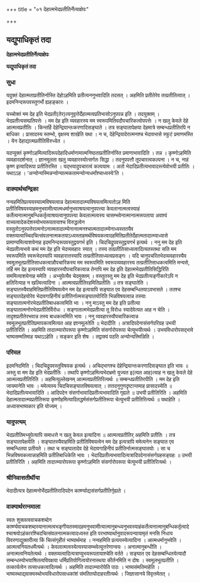 +++
title = "०१ देहात्मभेदप्रतीतिर्नेत्याक्षेपः"

+++


## यद्युपाधिकृतं तदा

**देहात्मभेदप्रतीतिर्नेत्याक्षेपः**

**यद्युपाधिकृतं तदा**

### **सुधा**

यदुक्तं देहात्मताप्रतीतिर्नास्ति देहोऽहमिति प्रतीत्यननुभवादिति तदसत् । अहमिति प्रतीतेरेव तत्प्रतीतित्वात् । इदमनिन्दरूपवस्तुगर्भो ह्यहङ्कारः ।

यच्चोक्तं मम देह इति भेदप्रती(तेर)त्यनुवृत्तेर्देहात्मत्वप्रतिभासोऽनुपपन्न इति । तदयुक्तम् । भेदप्रतीत्यसम्प्रतिपत्तेः । मम देह इति व्यवहारस्य मम स्वरूपमितिवदौपचारिकत्वोपपत्तेः । न खलु केवले देहे आत्मत्वप्रतीतिः । किन्तर्हि देहेन्द्रियान्तःकरणादिसङ्घाते । तत्र सङ्घातापेक्षया देहमात्रे सम्बन्धप्रतीतिरपि न बाधिका । प्रासादस्य स्तम्भो, वृक्षस्य शाखेति यथा । न च, देहेन्द्रियादेरात्मनश्च भेदावभासे स्फुटं प्रमाणमस्ति । येन देहाद्यात्मप्रतीतिर्विरुध्येत ।

यदप्युक्तं कृष्णोऽहमित्यादिरूपदेहादिधर्माणामात्मनिष्ठताप्रतीतिर्नास्ति प्रमाणाभावादिति । तन्न । कृष्णोऽहमिति व्यवहारदर्शनात् । ज्ञानमूलता खलु व्यवहारस्योत्सर्गतः सिद्धा । तदनुपपत्तौ तूपचारत्वकल्पना । न च, नाहं कृष्ण इत्यादिरूपा प्रतीतिरस्ति । यद्भयादुपचारत्वं कल्पयामः । अतो भेदादिप्रतीत्यभावादस्त्येवोभयी प्रतीतिः । यथाऽऽह । ‘अन्योन्यस्मिन्नन्योन्यात्मकतामन्योन्यधर्मांश्चाध्यस्ये’ति ।

### **वाक्यार्थचन्द्रिका**

नन्वहमितिप्रत्ययस्यात्मविषयत्वान्न देहात्मतादात्म्यविषयत्वमित्यतोऽह मिति प्रतीतिविषयस्याहमनुभवामीत्यात्मधर्मानुभवाश्रयत्वानुपपत्त्या केवलानात्मत्वस्याहं कर्तेत्यनात्मानुबन्धिकर्तृत्वाश्रयत्वानुपपत्त्या केवलात्मत्वस्य चासम्भवेनात्मानात्मरूपताया अवश्यं वाच्यत्वादेकदेशस्योभयरूपतायाश्च विरुद्धत्वेन वस्तुतोऽनुपपत्तेरात्मनोऽनात्मतादात्म्येनानात्मनश्चात्मतादात्म्येनाध्यस्ततयैव वक्तव्यत्वाच्चिदचित्संवलनात्मकतयाऽध्यस्ताहमर्थविषयकत्वादहमितिप्रतीतेर्देहात्मतादात्म्याध्यासे प्रामाण्यमित्याशयेनाह इदमनिन्दरूपवस्तुद्वयगर्भ इति । चिदचिद्रूपवस्तुद्वयगर्भ इत्यर्थः । ननु मम देह इति भेदप्रतीत्यभावे कथं मम देह इति भेदव्यवहारः स्यात् । तस्य तत्प्रतीतिसाध्यत्वादित्यतस्तथा सति मम स्वरूपमिति स्वरूभेदस्यापि व्यवहारात्तस्यापि तत्प्रतीतिसाध्यत्वप्रसङ्गः । यदि चानुपचरितभेदव्यवहारस्यैव स्वमूलभूतप्रतीतिसाधकत्वान्नौपचारिकस्य मम स्वरूपमिति स्वरूपव्यवहारस्य तत्प्रतीतिसाधकत्वमिति मन्यसे, तर्हि मम देह इत्यस्यापि व्यवहारस्यौपचारिकत्वान्न तेनापि मम देह इति देहात्मभेदप्रतीतिसिद्धिरिति सममित्याशयेनाह ममेति । अभ्युपेत्यैव चेदमुक्तम् । वस्तुतस्तु मम देह इति भेदप्रतीत्यङ्गीकारेऽपि न क्षतिरित्याह न खल्वित्यादिना । आत्मत्वप्रतीतिरहमितिप्रतीतिः ॥ तत्र सङ्घातेति । सङ्घातस्यैवाहमितिप्रतीतिविषयत्वेन मम देह इत्यत्रापि सङ्घात एव देहसम्बन्धितयाऽवभासते । ततश्च सङ्घातदेहयोरेव भेदावगाहिनीयं प्रतीतिर्नात्मसङ्घातयोरिति भिन्नविषयत्वान्न तस्याः सङ्घातात्मनोरभेदप्रतीतिबाधकत्वमिति भाः । ननु माऽस्तु मम देह इति प्रतीत्या सङ्घातात्मनोरभेदप्रतीतिर्विरोधः । सङ्गातात्मभेदप्रतीत्या तु विरोधः स्यादेवेत्यत आह न चेति । तादृशप्रतीतेरभवान्न तस्य बाधकत्वमिति भावः । ननु व्यवहारस्यौपचारिकत्वान्न स्वमूलभूतप्रतीतिप्रमापकत्वमित्यत आह ज्ञानमूलतेति ॥ भेदादीति । अत्रादिपदेनासंसर्गपरिग्रह उभयी प्रतीतिरिति । अहमिति तादात्म्यारोपरूपा कृष्णोऽहमिति संसर्गारोपरूपा चेत्युभयीत्यर्थः । उभयविधारोपसद्भावे भाष्यसम्मतिमाह यथाऽऽहेति । सङ्कर इति शेषः । तद्वाक्यं पठति अन्योन्यस्मिन्निति ।

### **परिमल**

इदमनिदमिति । चिदचिद्रूपवस्तुविषयक इत्यर्थः । अचिद्भागश्च देहेन्द्रियान्तःकरणादिसङ्घात इति भावः ॥ अस्तु वा मम देह इति भेदप्रतीतिः । तथापि कृष्णोऽहमित्यभेदभ्रमो युज्यत इ(त्यत आह)त्याह न खलु केवले देहे आत्मत्वप्रतीतिरिति । अहमित्युल्लेखनम् आत्मत्वप्रतीतिरित्यर्थः ॥ सम्बन्धप्रतीतिरपीति । मम देह इति जायमानेति भावः । ममेत्यस्य चिदचिसङ्घातविषयत्वात् । तत्तदनुगुणदृष्टान्तमाह प्रासादस्येति ॥ भेदादिप्रतीत्यभावादिति । आदिपदेन संसर्गाभावादिप्रतीत्यभावादिति गृह्यते ॥ उभयी प्रतीतिरिति । अहमिति देहात्मतादात्म्यप्रतीतिरूपा कृष्णोहमित्यादितद्धर्मसंसर्गप्रतीतिरूपा चेत्युभयी प्रतीतिरित्यर्थः ॥ यथाहेति । अध्यासभाष्यकार इति योज्यम् ।

### **यादुपत्यम्**

भेदप्रतीतिमभ्युपेत्यापि समाधत्ते न खलु केवल इत्यादिना ॥ आत्मत्वप्रतीतिर् अहमिति प्रतीतिः । तत्र सङ्घातापेक्षयेति । सङ्घातस्यैवाहमिति प्रतीतिविषयत्वेन मम देह इत्यत्रापि ममेत्यनेन सङ्घात एव सम्बन्धितया प्रतीयते । तथा च सङ्घातादेव देहे भेदावगाहिनीयं प्रतीतिर्नात्मसङ्घातयोः । सा च भिन्नविषयकत्वान्नाहमिति प्रतीतिबाधिकेति भावः । भेदादिप्रतीत्यभावादित्यत्रादिपदेनासंसर्गग्रहसङ्ग्रहः ॥ उभयी प्रतीतिरिति । अहमिति तादात्म्यारोपरूपा कृष्णोऽहमिति संसर्गारोपरूपा चेत्युभयी प्रतीतिरित्यर्थः ।

### **श्रीनिवासतीर्थीया**

भेदादीत्यत्र देहात्मनोर्भेदप्रतीतिरादिपदेन कार्ष्ण्याद्यसंसर्गप्रतीतिर्गृह्यते ।

### **वाक्यार्थरत्नमाला**

स्वतः शुक्लत्ववाचकशब्देन कार्ष्ण्यवाचकशब्दस्यानात्मत्वभङ्गीयतस्मादहमनुभवामीत्यात्मानुबन्ध्यनुभवस्याहंकर्तेत्यनात्मानुबन्धिकर्तृत्वादेश्चाश्रयोऽहंकारश्चिदचित्संवलनात्मकत्वादध्यस्त इति परभाष्यार्थानुवादरूपन्यायामृतं मनसि निधाय विवरणाद्युक्तरीत्या किं चित्संगृहीतं भाष्यार्थमाह । नन्वहमिति प्रत्ययस्येत्यादिना । आत्मधर्मानुभवेति । आत्मत्वनियतधर्मेत्यर्थः । केवलात्मत्वस्येत्यस्यासम्भवेत्युत्तरेणान्वयः । अनात्मानुबन्धीति । अनात्मत्वनियतेत्यर्थः । वक्तव्यत्वादित्यत्राप्युभयरूपतायाश्चेति वर्तते । सङ्घात एव देहसम्बन्धितयेत्यादौ सम्बन्धस्योभयाश्रितत्वविवक्षया धर्मिप्रतियोगित्वयोरनास्थया कीर्तनमिति न दोषः । स्वमूलभूतप्रतीति । तत्कार्यत्वेन तत्साधकत्वादित्यर्थः । अहमिति तादात्म्यारोपेति पाठः । भाष्यसंमतिमाहेति । भाष्यस्थाद्यवाक्यस्थोभयविधारोपसाधकांशं संमतितयोदाहरतीत्यर्थः । जिज्ञासानये विवृत्तमेतत् ।

